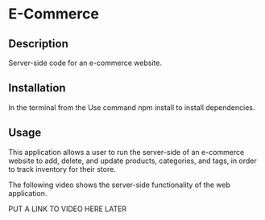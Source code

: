 # E-Commerce

## Description

Server-side code for an e-commerce website.

## Installation

In the terminal from the Use command npm install to install dependencies. 

## Usage

This application allows a user to run the server-side of an e-commerce website to add, delete, and update products, categories, and tags, in order to track inventory for their store.

The following video shows the server-side functionality of the web application.

PUT A LINK TO VIDEO HERE LATER